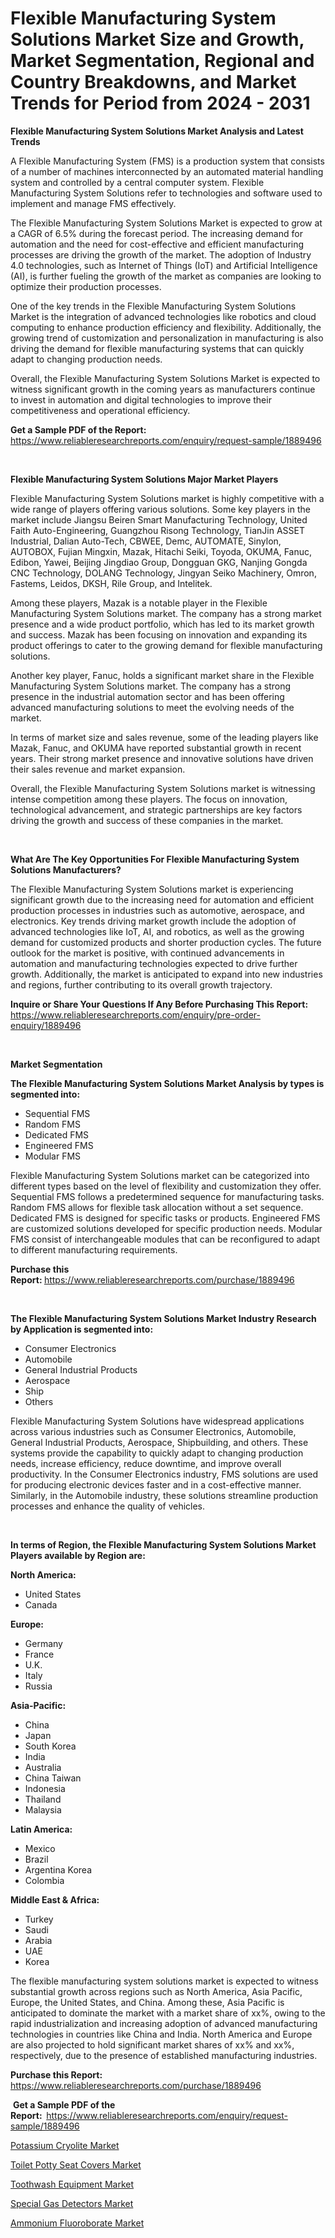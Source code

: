 <p><h1>Flexible Manufacturing System Solutions Market Size and Growth, Market Segmentation, Regional and Country Breakdowns, and Market Trends for Period from 2024 -  2031</h1></p><p><strong>Flexible Manufacturing System Solutions Market Analysis and Latest Trends</strong></p>
<p><p>A Flexible Manufacturing System (FMS) is a production system that consists of a number of machines interconnected by an automated material handling system and controlled by a central computer system. Flexible Manufacturing System Solutions refer to technologies and software used to implement and manage FMS effectively.</p><p>The Flexible Manufacturing System Solutions Market is expected to grow at a CAGR of 6.5% during the forecast period. The increasing demand for automation and the need for cost-effective and efficient manufacturing processes are driving the growth of the market. The adoption of Industry 4.0 technologies, such as Internet of Things (IoT) and Artificial Intelligence (AI), is further fueling the growth of the market as companies are looking to optimize their production processes.</p><p>One of the key trends in the Flexible Manufacturing System Solutions Market is the integration of advanced technologies like robotics and cloud computing to enhance production efficiency and flexibility. Additionally, the growing trend of customization and personalization in manufacturing is also driving the demand for flexible manufacturing systems that can quickly adapt to changing production needs.</p><p>Overall, the Flexible Manufacturing System Solutions Market is expected to witness significant growth in the coming years as manufacturers continue to invest in automation and digital technologies to improve their competitiveness and operational efficiency.</p></p>
<p><strong>Get a Sample PDF of the Report:&nbsp;</strong> <a href="https://www.reliableresearchreports.com/enquiry/request-sample/1889496">https://www.reliableresearchreports.com/enquiry/request-sample/1889496</a></p>
<p>&nbsp;</p>
<p><strong>Flexible Manufacturing System Solutions Major Market Players</strong></p>
<p><p>Flexible Manufacturing System Solutions market is highly competitive with a wide range of players offering various solutions. Some key players in the market include Jiangsu Beiren Smart Manufacturing Technology, United Faith Auto-Engineering, Guangzhou Risong Technology, TianJin ASSET Industrial, Dalian Auto-Tech, CBWEE, Demc, AUTOMATE, Sinylon, AUTOBOX, Fujian Mingxin, Mazak, Hitachi Seiki, Toyoda, OKUMA, Fanuc, Edibon, Yawei, Beijing Jingdiao Group, Dongguan GKG, Nanjing Gongda CNC Technology, DOLANG Technology, Jingyan Seiko Machinery, Omron, Fastems, Leidos, DKSH, Rile Group, and Intelitek.</p><p>Among these players, Mazak is a notable player in the Flexible Manufacturing System Solutions market. The company has a strong market presence and a wide product portfolio, which has led to its market growth and success. Mazak has been focusing on innovation and expanding its product offerings to cater to the growing demand for flexible manufacturing solutions.</p><p>Another key player, Fanuc, holds a significant market share in the Flexible Manufacturing System Solutions market. The company has a strong presence in the industrial automation sector and has been offering advanced manufacturing solutions to meet the evolving needs of the market.</p><p>In terms of market size and sales revenue, some of the leading players like Mazak, Fanuc, and OKUMA have reported substantial growth in recent years. Their strong market presence and innovative solutions have driven their sales revenue and market expansion.</p><p>Overall, the Flexible Manufacturing System Solutions market is witnessing intense competition among these players. The focus on innovation, technological advancement, and strategic partnerships are key factors driving the growth and success of these companies in the market.</p></p>
<p>&nbsp;</p>
<p><strong>What Are The Key Opportunities For Flexible Manufacturing System Solutions Manufacturers?</strong></p>
<p><p>The Flexible Manufacturing System Solutions market is experiencing significant growth due to the increasing need for automation and efficient production processes in industries such as automotive, aerospace, and electronics. Key trends driving market growth include the adoption of advanced technologies like IoT, AI, and robotics, as well as the growing demand for customized products and shorter production cycles. The future outlook for the market is positive, with continued advancements in automation and manufacturing technologies expected to drive further growth. Additionally, the market is anticipated to expand into new industries and regions, further contributing to its overall growth trajectory.</p></p>
<p><strong>Inquire or Share Your Questions If Any Before Purchasing This Report:</strong> <a href="https://www.reliableresearchreports.com/enquiry/pre-order-enquiry/1889496">https://www.reliableresearchreports.com/enquiry/pre-order-enquiry/1889496</a></p>
<p>&nbsp;</p>
<p><strong>Market Segmentation</strong></p>
<p><strong>The Flexible Manufacturing System Solutions Market Analysis by types is segmented into:</strong></p>
<p><ul><li>Sequential FMS</li><li>Random FMS</li><li>Dedicated FMS</li><li>Engineered FMS</li><li>Modular FMS</li></ul></p>
<p><p>Flexible Manufacturing System Solutions market can be categorized into different types based on the level of flexibility and customization they offer. Sequential FMS follows a predetermined sequence for manufacturing tasks. Random FMS allows for flexible task allocation without a set sequence. Dedicated FMS is designed for specific tasks or products. Engineered FMS are customized solutions developed for specific production needs. Modular FMS consist of interchangeable modules that can be reconfigured to adapt to different manufacturing requirements.</p></p>
<p><strong>Purchase this Report:&nbsp;</strong><a href="https://www.reliableresearchreports.com/purchase/1889496">https://www.reliableresearchreports.com/purchase/1889496</a></p>
<p>&nbsp;</p>
<p><strong>The Flexible Manufacturing System Solutions Market Industry Research by Application is segmented into:</strong></p>
<p><ul><li>Consumer Electronics</li><li>Automobile</li><li>General Industrial Products</li><li>Aerospace</li><li>Ship</li><li>Others</li></ul></p>
<p><p>Flexible Manufacturing System Solutions have widespread applications across various industries such as Consumer Electronics, Automobile, General Industrial Products, Aerospace, Shipbuilding, and others. These systems provide the capability to quickly adapt to changing production needs, increase efficiency, reduce downtime, and improve overall productivity. In the Consumer Electronics industry, FMS solutions are used for producing electronic devices faster and in a cost-effective manner. Similarly, in the Automobile industry, these solutions streamline production processes and enhance the quality of vehicles.</p></p>
<p>&nbsp;</p>
<p><strong>In terms of Region, the Flexible Manufacturing System Solutions Market Players available by Region are:</strong></p>
<p>
    <p> <strong> North America: </strong>
        <ul>
            <li>United States</li>
            <li>Canada</li>
        </ul>
        </p> 
    <p> <strong> Europe: </strong>
        <ul>
            <li>Germany</li>
            <li>France</li>
            <li>U.K.</li>
            <li>Italy</li>
            <li>Russia</li>
        </ul>
        </p> 
    <p> <strong> Asia-Pacific: </strong>
        <ul>
            <li>China</li>
            <li>Japan</li>
            <li>South Korea</li>
            <li>India</li>
            <li>Australia</li>
            <li>China Taiwan</li>
            <li>Indonesia</li>
            <li>Thailand</li>
            <li>Malaysia</li>
        </ul>
        </p> 
    <p> <strong> Latin America: </strong>
        <ul>
            <li>Mexico</li>
            <li>Brazil</li>
            <li>Argentina Korea</li>
            <li>Colombia</li>
        </ul>
        </p> 
    <p> <strong> Middle East & Africa: </strong>
        <ul>
            <li>Turkey</li>
            <li>Saudi</li>
            <li>Arabia</li>
            <li>UAE</li>
            <li>Korea</li>
        </ul>
    </p>
    </p>
<p><p>The flexible manufacturing system solutions market is expected to witness substantial growth across regions such as North America, Asia Pacific, Europe, the United States, and China. Among these, Asia Pacific is anticipated to dominate the market with a market share of xx%, owing to the rapid industrialization and increasing adoption of advanced manufacturing technologies in countries like China and India. North America and Europe are also projected to hold significant market shares of xx% and xx%, respectively, due to the presence of established manufacturing industries.</p></p>
<p><strong>Purchase this Report: </strong><a href="https://www.reliableresearchreports.com/purchase/1889496">https://www.reliableresearchreports.com/purchase/1889496</a></p>
<p>&nbsp;<strong>Get a Sample PDF of the Report:&nbsp;&nbsp;</strong><a href="https://www.reliableresearchreports.com/enquiry/request-sample/1889496">https://www.reliableresearchreports.com/enquiry/request-sample/1889496</a></p>
<p><strong></strong></p>
<p><p><a href="https://view.publitas.com/reportprime-1/potassium-cryolite-market-size-and-growth-market-segmentation-regional-and-country-breakdowns-and-market-trends-for-period-from-2024-2031/">Potassium Cryolite Market</a></p><p><a href="https://metal-farmhouse-e95.notion.site/Toilet-Potty-Seat-Covers-Market-Size-Growth-Outlook-from-2024-to-2031-projecting-at-Market-s-Trend-d10d6d9528644a2c8d0ad0c4478f33e9">Toilet Potty Seat Covers Market</a></p><p><a href="https://circular-yam-9b9.notion.site/Toothwash-Equipment-Market-Size-Furnishes-Valuable-Information-Encompassing-Market-Share-Market-Tre-57350ea411ad4baaa09abe28897530ad">Toothwash Equipment Market</a></p><p><a href="https://extreme-scabiosa-c81.notion.site/Insights-into-Special-Gas-Detectors-Market-Size-Analysing-Market-Share-Trends-and-Growth-from-202-88be0138a2704360ac353f4da707ec8e">Special Gas Detectors Market</a></p><p><a href="https://view.publitas.com/reportprime-1/ammonium-fluoroborate-market-centers-on-aspects-such-as-market-growth-market-share-market-opportunity-and-projected-forecasts-spanning-from-2024-to-2031/">Ammonium Fluoroborate Market</a></p></p>
